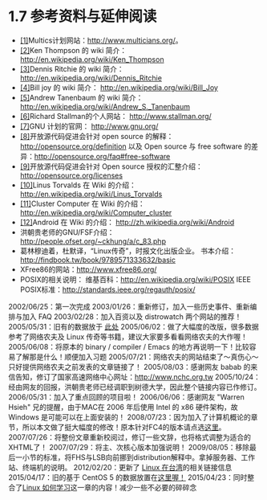 # 1.7 参考资料与延伸阅读

-   [\[1\]](#17.html#ac1)Multics计划网站：<http://www.multicians.org/>。
-   [\[2\]](#17.html#ac2)Ken Thompson 的 wiki 简介：<http://en.wikipedia.org/wiki/Ken_Thompson>
-   [\[3\]](#17.html#ac3)Dennis Ritchie 的 wiki 简介： <http://en.wikipedia.org/wiki/Dennis_Ritchie>
-   [\[4\]](#17.html#ac4)Bill joy 的 wiki 简介： <http://en.wikipedia.org/wiki/Bill_Joy>
-   [\[5\]](#17.html#ac5)Andrew Tanenbaum 的 wiki 简介： <http://en.wikipedia.org/wiki/Andrew_S._Tanenbaum>
-   [\[6\]](#17.html#ac6)Richard Stallman的个人网站： <http://www.stallman.org/>
-   [\[7\]](#17.html#ac7)GNU 计划的官网： <http://www.gnu.org/>
-   [\[8\]](#17.html#ac8)开放源代码促进会针对 open source 的解释： <http://opensource.org/definition> 以及 Open source 与 free software 的差异：<http://opensource.org/faq#free-software>
-   [\[9\]](#17.html#ac9)开放源代码促进会针对 Open source 授权的汇整介绍： <http://opensource.org/licenses>
-   [\[10\]](#17.html#ac10)Linus Torvalds 在 Wiki 的介绍： <http://en.wikipedia.org/wiki/Linus_Torvalds>
-   [\[11\]](#17.html#ac11)Cluster Computer 在 Wiki 的介绍： <http://en.wikipedia.org/wiki/Computer_cluster>
-   [\[12\]](#17.html#ac12)Android 在 Wiki 的介绍： <http://zh.wikipedia.org/wiki/Android>
-   洪朝贵老师的GNU/FSF介绍： <http://people.ofset.org/~ckhung/a/c_83.php>
-   葛林穆迪着，杜默译，“Linux传奇”，时报文化出版企业。 书本介绍：<http://findbook.tw/book/9789571333632/basic>
-   XFree86的网站：<http://www.xfree86.org/>
-   POSIX的相关说明： 维基百科：<http://en.wikipedia.org/wiki/POSIX> IEEE POSIX标准：<http://standards.ieee.org/regauth/posix/>

2002/06/25：第一次完成 2003/01/26：重新修订，加入一些历史事件、重新编排与加入 FAQ 2003/02/28：加入百资以及 distrowatch 两个网站的推荐！ 2005/05/31：旧有的数据放于 [此处](http://linux.vbird.org/linux_basic/0110whatislinux/0110whatislinux.php) 2005/06/02：做了大幅度的改版，很多数据参考了网络农夫及 Linux 传奇等书籍，建议大家要多看看网络农夫的大作喔！ 2005/06/08：将原本的 binary / compiler / Emacs 的地方再说明一下！比较容易了解那是什么！顺便加入习题 2005/07/21：网络农夫的网站结束了～真伤心～只好提供网络农夫之前发表的文章链接了！ 2005/08/03：感谢网友 babab 的来信告知，修订了国家高速网络中心网址：<http://www.nchc.org.tw> 2005/10/24：经由网友的回报，洪朝贵老师已经调职到树德大学，因此整个链接内容已作修订。 2006/05/31：加入了重点回顾的项目啦！ 2006/06/06：感谢网友 "Warren Hsieh" 兄的提醒，由于MAC在 2006 年后使用 Intel 的 x86 硬件架构，故 Windows 是可能可以在上面安装的！ 2008/07/23：因为加入了计算机概论的章节，所以本文做了挺大幅度的修改！原本针对FC4的版本请点选[这里](http://linux.vbird.org/linux_basic/0110whatislinux/0110whatislinux-fc4.php)。 2007/07/26：将整份文章重新校阅过，修订一些文辞，也将格式调整为适合的XHTML了！ 2007/07/29：将主、次核心版本加强说明！ 2009/08/05：移除最后一小节的标准，将FHS与LSB向前挪到distribution解释中。拿掉服务器、工作站、终端机的说明。 2012/02/20：更新了 [Linux 在台湾](../Text/index.html#20120220)的相关链接信息 2015/04/17：旧的基于 CentOS 5 的数据放置在[这里喔！](http://linux.vbird.org/linux_basic/0110whatislinux/0110whatislinux-centos5.php) 2015/04/23：同时整合了[Linux 如何学习](http://linux.vbird.org/linux_basic/0120howtolinux.php)这一章的内容！减少一些不必要的碎碎念
